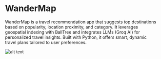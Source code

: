 # WanderMap
WanderMap is a travel recommendation app that suggests top destinations based on popularity, location proximity, and category. It leverages geospatial indexing with BallTree and integrates LLMs (Groq AI) for personalized travel insights. Built with Python, it offers smart, dynamic travel plans tailored to user preferences.  

![alt text](<img width="1024" height="1536" alt="ChatGPT Image Aug 8, 2025, 04_55_14 PM" src="https://github.com/user-attachments/assets/69b7fa6c-cf40-4cda-8fdd-5a6ce71681b6" />)



